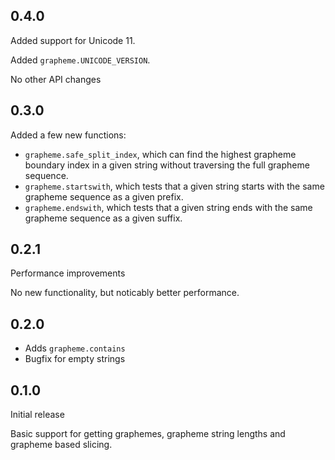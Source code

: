## 0.4.0
Added support for Unicode 11.

Added `grapheme.UNICODE_VERSION`.

No other API changes

## 0.3.0
Added a few new functions:

* `grapheme.safe_split_index`, which can find the highest grapheme boundary index in a given string without traversing the full grapheme sequence.
* `grapheme.startswith`, which tests that a given string starts with the same grapheme sequence as a given prefix.
* `grapheme.endswith`, which tests that a given string ends with the same grapheme sequence as a given suffix.

## 0.2.1
Performance improvements

No new functionality, but noticably better performance.

## 0.2.0
* Adds `grapheme.contains`
* Bugfix for empty strings

## 0.1.0
Initial release

Basic support for getting graphemes, grapheme string lengths and grapheme based slicing.
